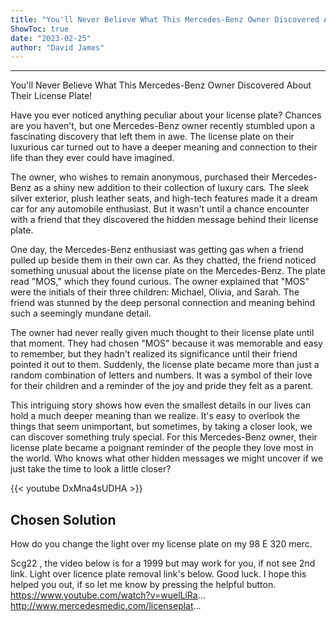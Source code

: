 ```yaml
---
title: "You'll Never Believe What This Mercedes-Benz Owner Discovered About Their License Plate!"
ShowToc: true 
date: "2023-02-25"
author: "David James"
---
```

*****
You'll Never Believe What This Mercedes-Benz Owner Discovered About Their License Plate!

Have you ever noticed anything peculiar about your license plate? Chances are you haven't, but one Mercedes-Benz owner recently stumbled upon a fascinating discovery that left them in awe. The license plate on their luxurious car turned out to have a deeper meaning and connection to their life than they ever could have imagined.

The owner, who wishes to remain anonymous, purchased their Mercedes-Benz as a shiny new addition to their collection of luxury cars. The sleek silver exterior, plush leather seats, and high-tech features made it a dream car for any automobile enthusiast. But it wasn't until a chance encounter with a friend that they discovered the hidden message behind their license plate.

One day, the Mercedes-Benz enthusiast was getting gas when a friend pulled up beside them in their own car. As they chatted, the friend noticed something unusual about the license plate on the Mercedes-Benz. The plate read "MOS," which they found curious. The owner explained that "MOS" were the initials of their three children: Michael, Olivia, and Sarah. The friend was stunned by the deep personal connection and meaning behind such a seemingly mundane detail.

The owner had never really given much thought to their license plate until that moment. They had chosen "MOS" because it was memorable and easy to remember, but they hadn't realized its significance until their friend pointed it out to them. Suddenly, the license plate became more than just a random combination of letters and numbers. It was a symbol of their love for their children and a reminder of the joy and pride they felt as a parent.

This intriguing story shows how even the smallest details in our lives can hold a much deeper meaning than we realize. It's easy to overlook the things that seem unimportant, but sometimes, by taking a closer look, we can discover something truly special. For this Mercedes-Benz owner, their license plate became a poignant reminder of the people they love most in the world. Who knows what other hidden messages we might uncover if we just take the time to look a little closer?

{{< youtube DxMna4sUDHA >}} 



## Chosen Solution
 How do you change the light over my license plate on my 98  E 320 merc.

 Scg22 , the video below is for a 1999 but may work for you, if not see 2nd link. Light over licence plate removal link's below. Good luck. I hope this helped you out, if so let me know by pressing the helpful button.
https://www.youtube.com/watch?v=wuelLiRa...
http://www.mercedesmedic.com/licenseplat...




